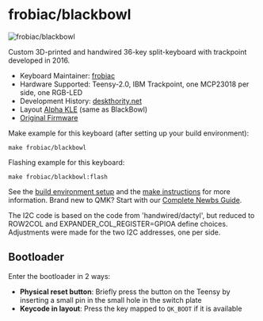 # frobiac/blackbowl

![frobiac/blackbowl](https://i.imgur.com/nehpp3fh.jpeg)

Custom 3D-printed and handwired 36-key split-keyboard with trackpoint developed in 2016.

* Keyboard Maintainer: [frobiac](https://github.com/frobiac)
* Hardware Supported: Teensy-2.0, IBM Trackpoint, one MCP23018 per side, one RGB-LED
* Development History: [deskthority.net](https://deskthority.net/viewtopic.php?p=344785#p344785)
* Layout [Alpha KLE](http://www.keyboard-layout-editor.com/#/gists/6a6ec84d59fc346effbe894af159eabd) (same as BlackBowl)
* [Original Firmware](https://github.com/frobiac/adnw)

Make example for this keyboard (after setting up your build environment):

    make frobiac/blackbowl

Flashing example for this keyboard:

    make frobiac/blackbowl:flash

See the [build environment setup](https://docs.qmk.fm/#/getting_started_build_tools) and the [make instructions](https://docs.qmk.fm/#/getting_started_make_guide) for more information. Brand new to QMK? Start with our [Complete Newbs Guide](https://docs.qmk.fm/#/newbs).


The I2C code is based on the code from 'handwired/dactyl',
but reduced to ROW2COL and EXPANDER_COL_REGISTER=GPIOA define choices.
Adjustments were made for the two I2C addresses, one per side.


## Bootloader

Enter the bootloader in 2 ways:

* **Physical reset button**: Briefly press the button on the Teensy by inserting a small pin in the small hole in the switch plate
* **Keycode in layout**: Press the key mapped to `QK_BOOT` if it is available


